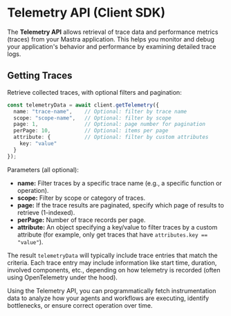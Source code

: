 # Telemetry API (Client SDK)

The **Telemetry API** allows retrieval of trace data and performance metrics (traces) from your Mastra application. This helps you monitor and debug your application's behavior and performance by examining detailed trace logs.

## Getting Traces

Retrieve collected traces, with optional filters and pagination:

```ts
const telemetryData = await client.getTelemetry({
  name: "trace-name",    // Optional: filter by trace name
  scope: "scope-name",   // Optional: filter by scope
  page: 1,               // Optional: page number for pagination
  perPage: 10,           // Optional: items per page
  attribute: {           // Optional: filter by custom attributes
    key: "value"
  }
});
```

Parameters (all optional):
- **name:** Filter traces by a specific trace name (e.g., a specific function or operation).
- **scope:** Filter by scope or category of traces.
- **page:** If the trace results are paginated, specify which page of results to retrieve (1-indexed).
- **perPage:** Number of trace records per page.
- **attribute:** An object specifying a key/value to filter traces by a custom attribute (for example, only get traces that have `attributes.key == "value"`).

The result `telemetryData` will typically include trace entries that match the criteria. Each trace entry may include information like start time, duration, involved components, etc., depending on how telemetry is recorded (often using OpenTelemetry under the hood).

Using the Telemetry API, you can programmatically fetch instrumentation data to analyze how your agents and workflows are executing, identify bottlenecks, or ensure correct operation over time.
